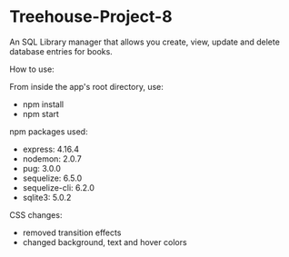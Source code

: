 # Treehouse-Project-8
 
An SQL Library manager that allows you create, view, update and delete database entries for books.

How to use:

From inside the app's root directory, use:
  - npm install
  - npm start

npm packages used:
- express: 4.16.4
- nodemon: 2.0.7
- pug: 3.0.0
- sequelize: 6.5.0
- sequelize-cli: 6.2.0
- sqlite3: 5.0.2

CSS changes:
- removed transition effects
- changed background, text and hover colors